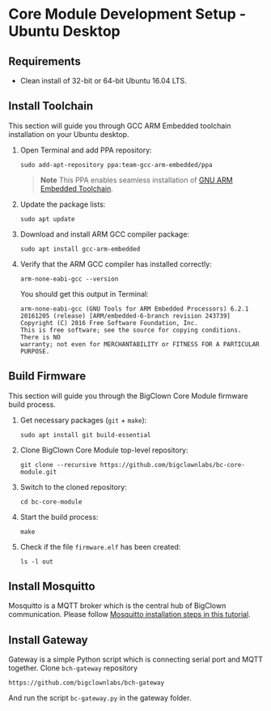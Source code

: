# Core Module Development Setup - Ubuntu Desktop


<!-- toc -->


## Requirements


* Clean install of 32-bit or 64-bit Ubuntu 16.04 LTS.


## Install Toolchain


This section will guide you through GCC ARM Embedded toolchain installation on your Ubuntu desktop.


1. Open Terminal and add PPA repository:

   ```
   sudo add-apt-repository ppa:team-gcc-arm-embedded/ppa
   ```

   > **Note** This PPA enables seamless installation of [GNU ARM Embedded Toolchain](https://launchpad.net/gcc-arm-embedded).

2. Update the package lists:

   ```
   sudo apt update
   ```

3. Download and install ARM GCC compiler package:

   ```
   sudo apt install gcc-arm-embedded
   ```

4. Verify that the ARM GCC compiler has installed correctly:

   ```
   arm-none-eabi-gcc --version
   ```

   You should get this output in Terminal:

   ```
   arm-none-eabi-gcc (GNU Tools for ARM Embedded Processors) 6.2.1 20161205 (release) [ARM/embedded-6-branch revision 243739]
   Copyright (C) 2016 Free Software Foundation, Inc.
   This is free software; see the source for copying conditions.  There is NO
   warranty; not even for MERCHANTABILITY or FITNESS FOR A PARTICULAR PURPOSE.
   ```


## Build Firmware


This section will guide you through the BigClown Core Module firmware build process.


1. Get necessary packages (`git` + `make`):

   ```
   sudo apt install git build-essential
   ```

2. Clone BigClown Core Module top-level repository:

   ```
   git clone --recursive https://github.com/bigclownlabs/bc-core-module.git
   ```

3. Switch to the cloned repository:

   ```
   cd bc-core-module
   ```

4. Start the build process:

   ```
   make
   ```

5. Check if the file `firmware.elf` has been created:

   ```
   ls -l out
   ```


## Install Mosquitto


Mosquitto is a MQTT broker which is the central hub of BigClown communication. Please follow [Mosquitto installation steps in this tutorial](mosquitto.md).


## Install Gateway


Gateway is a simple Python script which is connecting serial port and MQTT together. Clone `bch-gateway` repository

``https://github.com/bigclownlabs/bch-gateway``

And run the script `bc-gateway.py` in the gateway folder.
